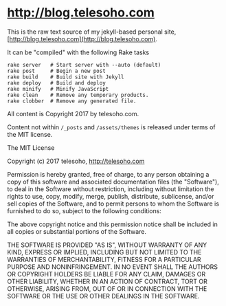 # http://blog.telesoho.com

This is the raw text source of my jekyll-based personal site, [http://blog.telesoho.com](http://blog.telesoho.com).

It can be "compiled" with the following Rake tasks

    rake server   # Start server with --auto (default)
    rake post     # Begin a new post
    rake build    # Build site with Jekyll
    rake deploy   # Build and deploy
    rake minify   # Minify JavaScript
    rake clean    # Remove any temporary products.
    rake clobber  # Remove any generated file.

All content is Copyright 2017 by telesoho.com.

Content not within `/_posts` and `/assets/themes` is released under terms of the MIT license.

The MIT License

Copyright (c) 2017 telesoho, http://telesoho.com

Permission is hereby granted, free of charge, to any person obtaining a copy of this software and associated documentation files (the "Software"), to deal in the Software without restriction, including without limitation the rights to use, copy, modify, merge, publish, distribute, sublicense, and/or sell copies of the Software, and to permit persons to whom the Software is furnished to do so, subject to the following conditions:

The above copyright notice and this permission notice shall be included in all copies or substantial portions of the Software.

THE SOFTWARE IS PROVIDED "AS IS", WITHOUT WARRANTY OF ANY KIND, EXPRESS OR IMPLIED, INCLUDING BUT NOT LIMITED TO THE WARRANTIES OF MERCHANTABILITY, FITNESS FOR A PARTICULAR PURPOSE AND NONINFRINGEMENT. IN NO EVENT SHALL THE AUTHORS OR COPYRIGHT HOLDERS BE LIABLE FOR ANY CLAIM, DAMAGES OR OTHER LIABILITY, WHETHER IN AN ACTION OF CONTRACT, TORT OR OTHERWISE, ARISING FROM, OUT OF OR IN CONNECTION WITH THE SOFTWARE OR THE USE OR OTHER DEALINGS IN THE SOFTWARE.